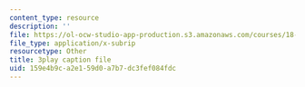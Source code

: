 ```yaml
---
content_type: resource
description: ''
file: https://ol-ocw-studio-app-production.s3.amazonaws.com/courses/18-01sc-single-variable-calculus-fall-2010/159e4b9ca2e159d0a7b7dc3fef084fdc_eRCN3daFCmU.vtt
file_type: application/x-subrip
resourcetype: Other
title: 3play caption file
uid: 159e4b9c-a2e1-59d0-a7b7-dc3fef084fdc
---
```

